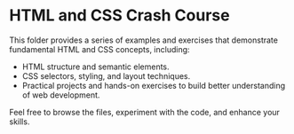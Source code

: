 # HTML and CSS Crash Course

This folder provides a series of examples and exercises that demonstrate fundamental HTML and CSS concepts, including:
- HTML structure and semantic elements.
- CSS selectors, styling, and layout techniques.
- Practical projects and hands-on exercises to build better understanding of web development.

Feel free to browse the files, experiment with the code, and enhance your skills.
